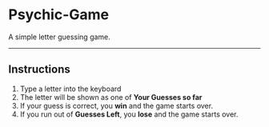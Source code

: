 # Psychic-Game

A simple letter guessing game.

---

## Instructions

1. Type a letter into the keyboard
2. The letter will be shown as one of **Your Guesses so far**
3. If your guess is correct, you **win** and the game starts over.
4. If you run out of **Guesses Left**, you **lose** and the game starts over.